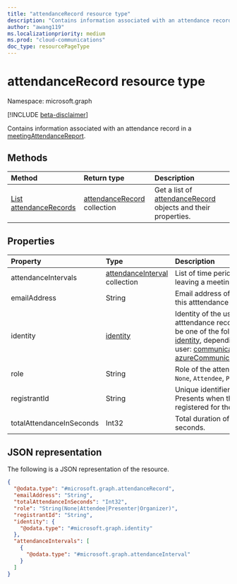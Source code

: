 ```yaml
---
title: "attendanceRecord resource type"
description: "Contains information associated with an attendance record in a meetingAttendanceReport."
author: "awang119"
ms.localizationpriority: medium
ms.prod: "cloud-communications"
doc_type: resourcePageType
---
```


# attendanceRecord resource type

Namespace: microsoft.graph

[!INCLUDE [beta-disclaimer](../../includes/beta-disclaimer.md)]

Contains information associated with an attendance record in a [meetingAttendanceReport](meetingattendancereport.md).

## Methods

|Method|Return type|Description|
|:---|:---|:---|
|[List attendanceRecords](../api/attendancerecord-list.md)|[attendanceRecord](../resources/attendancerecord.md) collection|Get a list of [attendanceRecord](../resources/attendancerecord.md) objects and their properties.|

## Properties

| Property            | Type    | Description|
|:--------------------|:--------|:-----------|
| attendanceIntervals | [attendanceInterval](attendanceinterval.md) collection | List of time periods between joining and leaving a meeting. |
| emailAddress | String | Email address of the user associated with this atttendance record. |
| identity | [identity](identity.md) | Identity of the user associated with this atttendance record. The specific type will be one of the following derived types of [identity](identity.md), depending on the type of the user: [communicationsUserIdentity](communicationsUserIdentity.md), [azureCommunicationServicesUserIdentity](azureCommunicationServicesUserIdentity.md). |
| role | String | Role of the attendee. Possible values are: `None`, `Attendee`, `Presenter`, and `Organizer`.  |
| registrantId | String | Unique identifier of a [meetingRegistrant](meetingregistrantbase.md). Presents when the participant has registered for the meeting. |
| totalAttendanceInSeconds | Int32 | Total duration of the attendances in seconds. |

## JSON representation

The following is a JSON representation of the resource.
<!-- {
  "blockType": "resource",
  "keyProperty": "id",
  "@odata.type": "microsoft.graph.attendanceRecord",
  "baseType": "microsoft.graph.entity",
  "openType": false
}
-->

```json
{
  "@odata.type": "#microsoft.graph.attendanceRecord",
  "emailAddress": "String",
  "totalAttendanceInSeconds": "Int32",
  "role": "String(None|Attendee|Presenter|Organizer)",
  "registrantId": "String",
  "identity": {
    "@odata.type": "#microsoft.graph.identity"
  },
  "attendanceIntervals": [
    {
      "@odata.type": "#microsoft.graph.attendanceInterval"
    }
  ]
}
```
